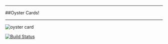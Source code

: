 ___
##Oyster Cards!
___
![oyster card](http://www.freetoursbyfoot.com/wp-content/uploads/2014/01/oyster.jpg)


[![Build Status](https://travis-ci.org/LaszloBogacsi/oystercard_day4.svg?branch=master)](https://travis-ci.org/LaszloBogacsi/oystercard_day4)
